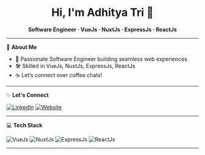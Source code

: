 <h1 align="center">Hi, I'm Adhitya Tri 👋</h1>
<p align="center">
  <b>Software Engineer · VueJs · NuxtJs · ExpressJs · ReactJs</b>
</p>

---

🌱 **About Me**

- 🚀 Passionate Software Engineer building seamless web experiences
- 🛠️ Skilled in VueJs, NuxtJs, ExpressJs, ReactJs
- ☕ Let’s connect over coffee chats!

---

✨ **Let's Connect**

[![LinkedIn](https://img.shields.io/badge/LinkedIn-blue?logo=linkedin&logoColor=white&style=for-the-badge)](https://www.linkedin.com/in/adhitya-tri/)
[![Website](https://img.shields.io/badge/Website-Visit-green?logo=google-chrome&logoColor=white&style=for-the-badge)](https://adhitya.utomosolutions.com)

---

💻 **Tech Stack**

![VueJs](https://img.shields.io/badge/Vue.js-35495E?logo=vue.js&logoColor=4FC08D&style=for-the-badge)
![NuxtJs](https://img.shields.io/badge/Nuxt.js-00C58E?logo=nuxt.js&logoColor=white&style=for-the-badge)
![ExpressJs](https://img.shields.io/badge/Express.js-404D59?logo=express&logoColor=white&style=for-the-badge)
![ReactJs](https://img.shields.io/badge/React-20232A?logo=react&logoColor=61DAFB&style=for-the-badge)

---

<!--
**adhityatri/adhityatri** is a ✨ special ✨ repository because its README.md (this file) appears on your GitHub profile.
-->
